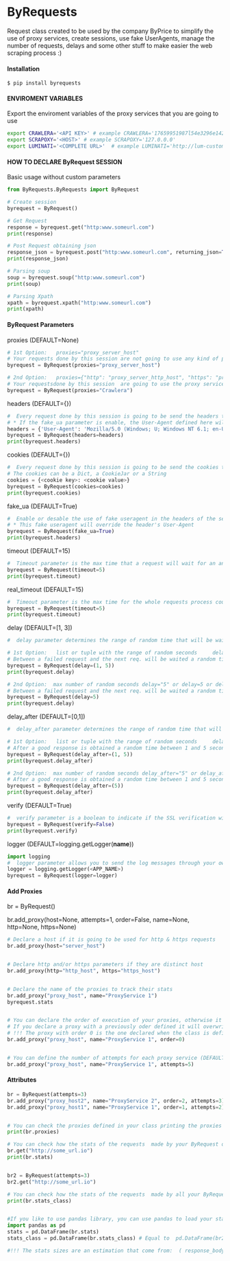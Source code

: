 # ByRequests
Request class created to be used by the company ByPrice to simplify the use of proxy services, create sessions, use fake UserAgents, manage the number of requests, delays and some other stuff to make easier the web scraping process :)

#### Installation
```shell
$ pip install byrequests
```

#### ENVIROMENT VARIABLES
Export the enviroment variables of the proxy services that you are going to use
```bash
export CRAWLERA='<API KEY>' # example CRAWLERA='17659951987l54e3296e142da791145e'
export SCRAPOXY='<HOST>' # example SCRAPOXY='127.0.0.0'
export LUMINATI='<COMPLETE URL>'  # example LUMINATI='http://lum-customer-ByRequest-zone-global:dj58yk1a9wtd@zproxy.lum-superproxy.io:22225'
```

#### HOW TO DECLARE ByRequest SESSION
Basic usage without custom parameters
```python
from ByRequests.ByRequests import ByRequest

# Create session
byrequest = ByRequest()

# Get Request
response = byrequest.get("http:www.someurl.com")
print(response)

# Post Request obtaining json
response_json = byrequest.post("http:www.someurl.com", returning_json=True)
print(response_json)

# Parsing soup
soup = byrequest.soup("http:www.someurl.com")
print(soup)

# Parsing Xpath
xpath = byrequest.xpath("http:www.someurl.com")
print(xpath)
```


#### ByRequest Parameters
proxies (DEFAULT=None)
```python
# 1st Option:   proxies="proxy_server_host"
# Your requests done by this session are not going to use any kind of proxy service
byrequest = ByRequest(proxies="proxy_server_host")

# 2nd Option:   proxies={"http": "proxy_server_http_host", "https": "proxy_server_https_host"}
# Your requestsdone by this session  are going to use the proxy service that you specified
byrequest = ByRequest(proxies="Crawlera")
```

headers (DEFAULT={})
```python
#  Every request done by this session is going to be send the headers that you define here
# * If the fake_ua parameter is enable, the User-Agent defined here will be overrided
headers = {'User-Agent': 'Mozilla/5.0 (Windows; U; Windows NT 6.1; en-US; rv:1.9.1.5) Gecko/20091102 Firefox/3.5.5 (.NET CLR 3.5.30729)', 'Accept': 'text/html,application/xhtml+xml,application/xml;q=0.9,*/*;q=0.8'}
byrequest = ByRequest(headers=headers)
print(byrequest.headers)
```

cookies (DEFAULT={})
```python
#  Every request done by this session is going to be send the cookies that you define here
# The cookies can be a Dict, a CookieJar or a String
cookies = {<cookie key>: <cookie value>}
byrequest = ByRequest(cookies=cookies)
print(byrequest.cookies)
```

fake_ua (DEFAULT=True)
```python
#  Enable or desable the use of fake useragent in the headers of the session with values True or False
# * This fake useragent will override the header's User-Agent
byrequest = ByRequest(fake_ua=True)
print(byrequest.headers)
```

timeout (DEFAULT=15)
```python
#  Timeout parameter is the max time that a request will wait for an answer before a timeout error shows for every request made with this session
byrequest = ByRequest(timeout=5)
print(byrequest.timeout)
```

real_timeout (DEFAULT=15)
```python	
#  Timeout parameter is the max time for the whole requests process could take before a timeout error shows for every request made with this session
byrequest = ByRequest(timeout=5)
print(byrequest.timeout)
```


delay (DEFAULT=[1, 3])
```python
#  delay parameter determines the range of random time that will be waited between a failed request and the next request during this session

# 1st Option:   list or tuple with the range of random seconds     delay=[1, 5] or delay=(1, 5)
# Between a failed request and the next req. will be waited a random time between 1 and 5 seconds
byrequest = ByRequest(delay=(1, 5))
print(byrequest.delay)

# 2nd Option:  max number of random seconds delay="5" or delay=5 or delay=[5] or delay=["5"]
# Between a failed request and the next req. will be waited a random time between 1 to  5 seconds
byrequest = ByRequest(delay=5)
print(byrequest.delay)
```

delay_after (DEFAULT=[0,1])
```python
#  delay_after parameter determines the range of random time that will be waited afet a good response is obtained

# 1st Option:   list or tuple with the range of random seconds     delay_after=[1, 5] or delay_after=(1, 5)
# After a good response is obtained a random time between 1 and 5 seconds will be waited
byrequest = ByRequest(delay_after=(1, 5))
print(byrequest.delay_after)

# 2nd Option:  max number of random seconds delay_after="5" or delay_after=5 or delay_after=[5] or delay_after=["5"]
# After a good response is obtained a random time between 1 and 5 seconds will be waited
byrequest = ByRequest(delay_after=(5))
print(byrequest.delay_after)
```

verify (DEFAULT=True)
```python
#  verify parameter is a boolean to indicate if the SSL verification will be enabled or not during the session
byrequest = ByRequest(verify=False)
print(byrequest.verify)
```

logger (DEFAULT=logging.getLogger(__name__))
```python
import logging
#  logger parameter allows you to send the log messages through your own customized logger
logger = logging.getLogger(<APP_NAME>)
byrequest = ByRequest(logger=logger)
```


#### Add Proxies
br = ByRequest()

br.add_proxy(host=None, attempts=1, order=False, name=None, http=None, https=None)
```python
# Declare a host if it is going to be used for http & https requests
br.add_proxy(host="server_host")


# Declare http and/or https parameters if they are distinct host
br.add_proxy(http="http_host", https="https_host")


# Declare the name of the proxies to track their stats
br.add_proxy("proxy_host", name="ProxyService 1")
byrequest.stats


# You can declare the order of execution of your proxies, otherwise it will be appended at the end (begins with 0)
# If you declare a proxy with a previously oder defined it will overwrite the previous one
# !!! The proxy with order 0 is the one declared when the class is defined !!!
br.add_proxy("proxy_host", name="ProxyService 1", order=0)


# You can define the number of attempts for each proxy service (DEFAULT=1)
br.add_proxy("proxy_host", name="ProxyService 1", attempts=5)
```


#### Attributes
```python
br = ByRequest(attempts=3)
br.add_proxy("proxy_host2", name="ProxyService 2", order=2, attempts=3)
br.add_proxy("proxy_host1", name="ProxyService 1", order=1, attempts=2)


# You can check the proxies defined in your class printing the proxies attribute
print(br.proxies)

# You can check how the stats of the requests  made by your ByRequest object printing the stats attribute
br.get("http://some_url.io")
print(br.stats)


br2 = ByRequest(attempts=3)
br2.get("http://some_url.io")

# You can check how the stats of the requests  made by all your ByRequest objects printing the stats attribute
print(br.stats_class)


#If you like to use pandas library, you can use pandas to load your stats and visualize them easily
import pandas as pd
stats = pd.DataFrame(br.stats)
stats_class = pd.DataFrame(br.stats_class) # Equal to  pd.DataFrame(br2.stats_class)

#!!! The stats sizes are an estimation that come from:  ( response_body + response_headers)  ONLY FROM THE SUCCESSFUL RESPONSES !!!

```